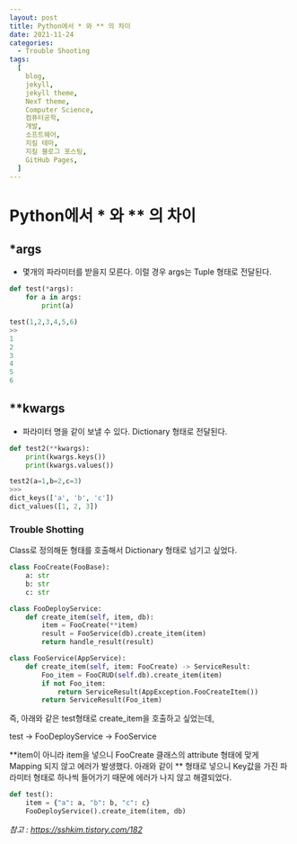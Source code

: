 ```yaml
---
layout: post
title: Python에서 * 와 ** 의 차이
date: 2021-11-24
categories:
  - Trouble Shooting
tags:
  [
    blog,
    jekyll,
    jekyll theme,
    NexT theme,
    Computer Science,
    컴퓨터공학,
    개발,
    소프트웨어,
    지킬 테마,
    지킬 블로그 포스팅,
    GitHub Pages,
  ]
---
```


# Python에서 \* 와 \*\* 의 차이

## \*args

- 몇개의 파라미터를 받을지 모른다. 이럴 경우 args는 Tuple 형태로 전달된다.

```py
def test(*args):
    for a in args:
        print(a)

test(1,2,3,4,5,6)
>>
1
2
3
4
5
6
```

## \*\*kwargs

- 파라미터 명을 같이 보낼 수 있다. Dictionary 형태로 전달된다.

```py
def test2(**kwargs):
    print(kwargs.keys())
    print(kwargs.values())

test2(a=1,b=2,c=3)
>>>
dict_keys(['a', 'b', 'c'])
dict_values([1, 2, 3])
```

### Trouble Shotting

Class로 정의해둔 형태를 호출해서 Dictionary 형태로 넘기고 싶었다.

```py
class FooCreate(FooBase):
    a: str
    b: str
    c: str
```

```py
class FooDeployService:
    def create_item(self, item, db):
        item = FooCreate(**item)
        result = FooService(db).create_item(item)
        return handle_result(result)

class FooService(AppService):
    def create_item(self, item: FooCreate) -> ServiceResult:
        Foo_item = FooCRUD(self.db).create_item(item)
        if not Foo_item:
            return ServiceResult(AppException.FooCreateItem())
        return ServiceResult(Foo_item)
```

즉, 아래와 같은 test형태로 create_item을 호출하고 싶었는데,

test -> FooDeployService -> FooService

**item이 아니라 item을 넣으니 FooCreate 클래스의 attribute 형태에 맞게 Mapping 되지 않고 에러가 발생했다. 아래와 같이 ** 형태로 넣으니 Key값을 가진 파라미터 형태로 하나씩 들어가기 때문에 에러가 나지 않고 해결되었다.

```py
def test():
    item = {"a": a, "b": b, "c": c}
    FooDeployService().create_item(item, db)
```

_참고 : https://sshkim.tistory.com/182_
